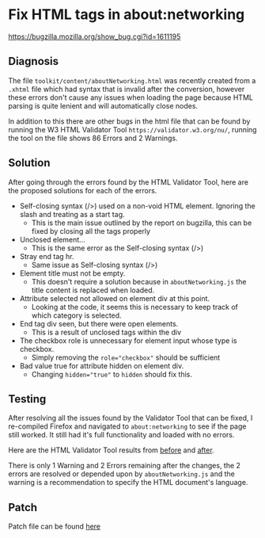 # Fix HTML tags in about:networking
https://bugzilla.mozilla.org/show_bug.cgi?id=1611195

## Diagnosis
The file `toolkit/content/aboutNetworking.html` was recently created from a `.xhtml` file which had syntax that is invalid after the conversion, however these errors don't cause any issues when loading the page because HTML parsing is quite lenient and will automatically close nodes.

In addition to this there are other bugs in the html file that can be found by running the W3 HTML Validator Tool `https://validator.w3.org/nu/`, running the tool on the file shows 86 Errors and 2 Warnings.

## Solution

After going through the errors found by the HTML Validator Tool, here are the proposed solutions for each of the errors.

- Self-closing syntax (/>) used on a non-void HTML element. Ignoring the slash and treating as a start tag.
  - This is the main issue outlined by the report on bugzilla, this can be fixed by closing all the tags properly
- Unclosed element...
  - This is the same error as the Self-closing syntax (/>)
- Stray end tag hr.
  - Same issue as Self-closing syntax (/>)
- Element title must not be empty.
  - This doesn't require a solution because in `aboutNetworking.js` the title content is replaced when loaded.
- Attribute selected not allowed on element div at this point.
  - Looking at the code, it seems this is necessary to keep track of which category is selected.
- End tag div seen, but there were open elements.
  - This is a result of unclosed tags within the div
- The checkbox role is unnecessary for element input whose type is checkbox.
  - Simply removing the `role="checkbox"` should be sufficient
- Bad value true for attribute hidden on element div.
  - Changing `hidden="true"` to `hidden` should fix this.

## Testing

After resolving all the issues found by the Validator Tool that can be fixed, I re-compiled Firefox and navigated to `about:networking` to see if the page still worked. It still had it's full functionality and loaded with no errors.

Here are the HTML Validator Tool results from [before](./before.pdf) and [after](./after.pdf).

There is only 1 Warning and 2 Errors remaining after the changes, the 2 errors are resolved or depended upon by `aboutNetworking.js` and the warning is a recommendation to specify the HTML document's language.

## Patch

Patch file can be found [here](./1611195.patch)